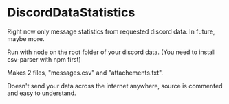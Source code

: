 # DiscordDataStatistics
Right now only message statistics from requested discord data. In future, maybe more.

Run with node on the root folder of your discord data. (You need to install csv-parser with npm first)

Makes 2 files, "messages.csv" and "attachements.txt".

Doesn't send your data across the internet anywhere, source is commented and easy to understand.
